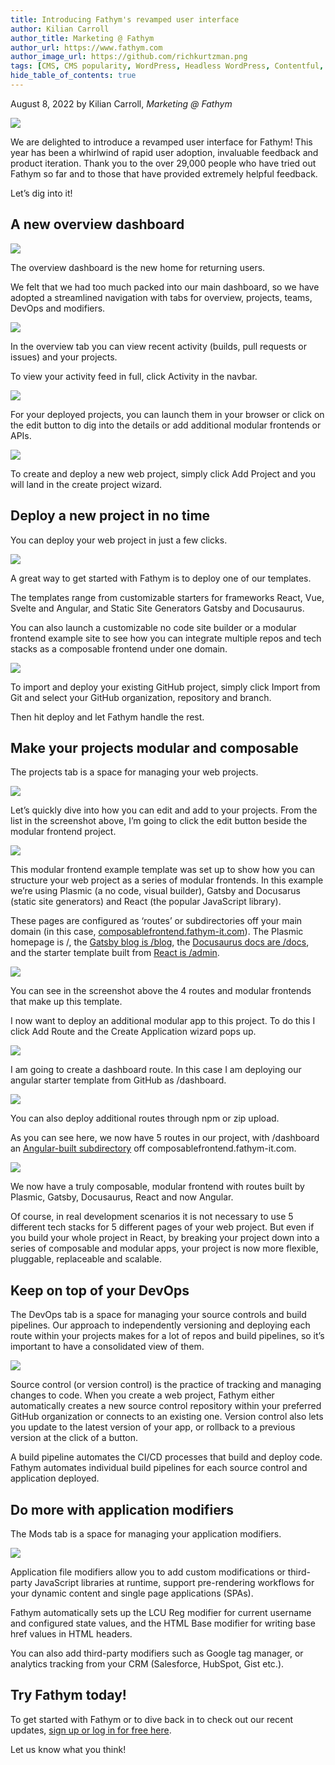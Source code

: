```yaml
---
title: Introducing Fathym's revamped user interface
author: Kilian Carroll
author_title: Marketing @ Fathym
author_url: https://www.fathym.com
author_image_url: https://github.com/richkurtzman.png
tags: [CMS, CMS popularity, WordPress, Headless WordPress, Contentful, Squarespace, Shopify]
hide_table_of_contents: true
---
```


August 8, 2022 by Kilian Carroll, _Marketing @ Fathym_

![](https://www.fathym.com/img/ui1.png)

We are delighted to introduce a revamped user interface for Fathym! This year has been a whirlwind of rapid user adoption, invaluable feedback and product iteration. Thank you to the over 29,000 people who have tried out Fathym so far and to those that have provided extremely helpful feedback. 

Let’s dig into it! 

## A new overview dashboard 

![](https://www.fathym.com/img/ui1.png)

The overview dashboard is the new home for returning users.  

We felt that we had too much packed into our main dashboard, so we have adopted a streamlined navigation with tabs for overview, projects, teams, DevOps and modifiers. 

![](https://www.fathym.com/img/ui2a.png) 

In the overview tab you can view recent activity (builds, pull requests or issues) and your projects. 

To view your activity feed in full, click Activity in the navbar.  

![](https://www.fathym.com/img/ui2.png) 

For your deployed projects, you can launch them in your browser or click on the edit button to dig into the details or add additional modular frontends or APIs. 

![](https://www.fathym.com/img/ui3.png) 

To create and deploy a new web project, simply click Add Project and you will land in the create project wizard. 

## Deploy a new project in no time  

You can deploy your web project in just a few clicks. 

![](https://www.fathym.com/img/ui4.png) 

A great way to get started with Fathym is to deploy one of our templates. 

The templates range from customizable starters for frameworks React, Vue, Svelte and Angular, and Static Site Generators Gatsby and Docusaurus. 

You can also launch a customizable no code site builder or a modular frontend example site to see how you can integrate multiple repos and tech stacks as a composable frontend under one domain. 

![](https://www.fathym.com/img/ui5.png) 

To import and deploy your existing GitHub project, simply click Import from Git and select your GitHub organization, repository and branch.  

Then hit deploy and let Fathym handle the rest. 

## Make your projects modular and composable  

The projects tab is a space for managing your web projects. 

![](https://www.fathym.com/img/ui6.png) 

Let’s quickly dive into how you can edit and add to your projects. From the list in the screenshot above, I’m going to click the edit button beside the modular frontend project. 

![](https://www.fathym.com/img/ui7.png) 


This modular frontend example template was set up to show how you can structure your web project as a series of modular frontends. In this example we’re using Plasmic (a no code, visual builder), Gatsby and Docusarus (static site generators) and React (the popular JavaScript library). 

These pages are configured as ‘routes’ or subdirectories off your main domain (in this case, [composablefrontend.fathym-it.com](composablefrontend.fathym-it.com)). The Plasmic homepage is /, the [Gatsby blog is /blog](composablefrontend.fathym-it.com/blog), the [Docusaurus docs are /docs](composablefrontend.fathym-it.com/docs), and the starter template built from [React is /admin](composablefrontend.fathym-it.com/admin). 

![](https://www.fathym.com/img/ui8.png)

You can see in the screenshot above the 4 routes and modular frontends that make up this template. 

I now want to deploy an additional modular app to this project. To do this I click Add Route and the Create Application wizard pops up. 

![](https://www.fathym.com/img/ui9.png)

I am going to create a dashboard route. In this case I am deploying our angular starter template from GitHub as /dashboard. 

![](https://www.fathym.com/img/ui10.png)

You can also deploy additional routes through npm or zip upload.  

As you can see here, we now have 5 routes in our project, with /dashboard an [Angular-built subdirectory](composablefrontend.fathym-it.com/dashboard/) off composablefrontend.fathym-it.com. 

![](https://www.fathym.com/img/ui11.png)

We now have a truly composable, modular frontend with routes built by Plasmic, Gatsby, Docusaurus, React and now Angular.  

Of course, in real development scenarios it is not necessary to use 5 different tech stacks for 5 different pages of your web project. But even if you build your whole project in React, by breaking your project down into a series of composable and modular apps, your project is now more flexible, pluggable, replaceable and scalable. 

## Keep on top of your DevOps 

The DevOps tab is a space for managing your source controls and build pipelines. Our approach to independently versioning and deploying each route within your projects makes for a lot of repos and build pipelines, so it’s important to have a consolidated view of them.  

![](https://www.fathym.com/img/ui12.png) 

Source control (or version control) is the practice of tracking and managing changes to code. When you create a web project, Fathym either automatically creates a new source control repository within your preferred GitHub organization or connects to an existing one. Version control also lets you update to the latest version of your app, or rollback to a previous version at the click of a button. 

A build pipeline automates the CI/CD processes that build and deploy code. Fathym automates individual build pipelines for each source control and application deployed. 

## Do more with application modifiers 

The Mods tab is a space for managing your application modifiers. 

![](https://www.fathym.com/img/ui13.png) 

Application file modifiers allow you to add custom modifications or third-party JavaScript libraries at runtime, support pre-rendering workflows for your dynamic content and single page applications (SPAs).  

Fathym automatically sets up the LCU Reg modifier for current username and configured state values, and the HTML Base modifier for writing base href values in HTML headers. 

You can also add third-party modifiers such as Google tag manager, or analytics tracking from your CRM (Salesforce, HubSpot, Gist etc.). 

## Try Fathym today! 

To get started with Fathym or to dive back in to check out our recent updates, [sign up or log in for free here](https://www.fathym.com/dashboard). 

Let us know what you think! 